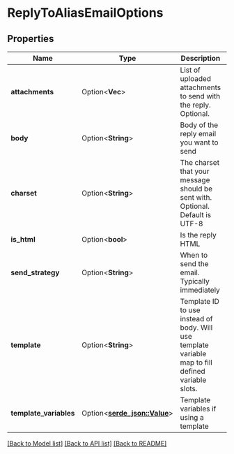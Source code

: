 # ReplyToAliasEmailOptions

## Properties

Name | Type | Description | Notes
------------ | ------------- | ------------- | -------------
**attachments** | Option<**Vec<String>**> | List of uploaded attachments to send with the reply. Optional. | [optional]
**body** | Option<**String**> | Body of the reply email you want to send | [optional]
**charset** | Option<**String**> | The charset that your message should be sent with. Optional. Default is UTF-8 | [optional]
**is_html** | Option<**bool**> | Is the reply HTML | [optional]
**send_strategy** | Option<**String**> | When to send the email. Typically immediately | [optional]
**template** | Option<**String**> | Template ID to use instead of body. Will use template variable map to fill defined variable slots. | [optional]
**template_variables** | Option<[**serde_json::Value**](.md)> | Template variables if using a template | [optional]

[[Back to Model list]](../README.md#documentation-for-models) [[Back to API list]](../README.md#documentation-for-api-endpoints) [[Back to README]](../README.md)


